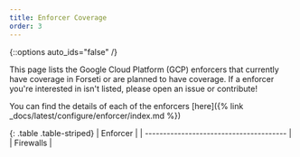 ```yaml
---
title: Enforcer Coverage
order: 3
---
```

{::options auto_ids="false" /}

This page lists the Google Cloud Platform (GCP) enforcers that currently have
coverage in Forseti or are planned to have coverage. If a enforcer you're
interested in isn't listed, please open an issue or contribute!

You can find the details of each of the enforcers [here]({% link _docs/latest/configure/enforcer/index.md %})

{: .table .table-striped}
| Enforcer                                | 
| --------------------------------------- | 
| Firewalls |

